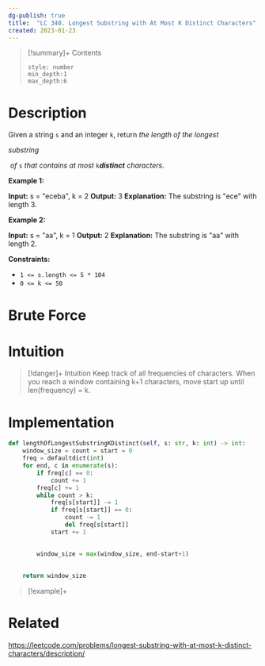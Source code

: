 ```yaml
---
dg-publish: true
title:  "LC 340. Longest Substring with At Most K Distinct Characters"
created: 2023-01-23
---
```


>[!summary]+ Contents
>```toc
>style: number
>min_depth:1
>max_depth:6
>```

# Description
Given a string `s` and an integer `k`, return _the length of the longest_ 

_substring_

 _of_ `s` _that contains at most_ `k`_**distinct** characters_.

**Example 1:**

**Input:** s = "eceba", k = 2
**Output:** 3
**Explanation:** The substring is "ece" with length 3.

**Example 2:**

**Input:** s = "aa", k = 1
**Output:** 2
**Explanation:** The substring is "aa" with length 2.

**Constraints:**

-   `1 <= s.length <= 5 * 104`
-   `0 <= k <= 50`


# Brute Force
# Intuition

>[!danger]+ Intuition
>Keep track of all frequencies of characters. 
>When you reach a window containing k+1 characters, move start up until len(frequency) = k. 

# Implementation
```python
def lengthOfLongestSubstringKDistinct(self, s: str, k: int) -> int:
	window_size = count = start = 0
	freq = defaultdict(int)
	for end, c in enumerate(s):
		if freq[c] == 0:
			count += 1
		freq[c] += 1
		while count > k:
			freq[s[start]] -= 1
			if freq[s[start]] == 0:
				count -= 1
				del freq[s[start]]
			start += 1

	
		window_size = max(window_size, end-start+1)
			
		
	return window_size

```

>[!example]+ 


# Related
https://leetcode.com/problems/longest-substring-with-at-most-k-distinct-characters/description/